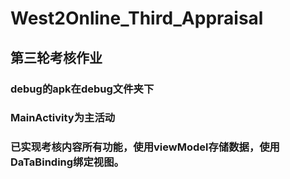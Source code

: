 # West2Online_Third_Appraisal
## 第三轮考核作业
### debug的apk在debug文件夹下
### MainActivity为主活动
### 已实现考核内容所有功能，使用viewModel存储数据，使用DaTaBinding绑定视图。
